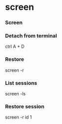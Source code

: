 # screen

### **Screen**

### **Detach from terminal**

ctrl A + D

### **Restore** 

screen -r

### **List sessions**

screen -ls

### **Restore session**

screen -r id  1

